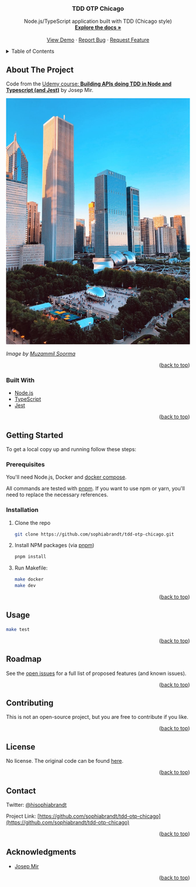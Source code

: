 <div id="top"></div>

<!-- PROJECT SHIELDS -->
<!--
*** https://www.markdownguide.org/basic-syntax/#reference-style-links
[![Contributors][contributors-shield]][contributors-url]
[![Issues][issues-shield]][issues-url]
-->

<!-- PROJECT LOGO -->
<br />
<div align="center">

<h3 align="center">TDD OTP Chicago</h3>

  <p align="center">
    Node.js/TypeScript application built with TDD (Chicago style)
    <br />
    <a href="https://github.com/sophiabrandt/tdd-otp-chicago"><strong>Explore the docs »</strong></a>
    <br />
    <br />
    <a href="https://github.com/sophiabrandt/tdd-otp-chicago">View Demo</a>
    ·
    <a href="https://github.com/sophiabrandt/tdd-otp-chicago/issues">Report Bug</a>
    ·
    <a href="https://github.com/sophiabrandt/tdd-otp-chicago/issues">Request Feature</a>
  </p>
</div>

<!-- TABLE OF CONTENTS -->
<details>
  <summary>Table of Contents</summary>
  <ol>
    <li>
      <a href="#about-the-project">About The Project</a>
      <ul>
        <li><a href="#built-with">Built With</a></li>
      </ul>
    </li>
    <li>
      <a href="#getting-started">Getting Started</a>
      <ul>
        <li><a href="#prerequisites">Prerequisites</a></li>
        <li><a href="#installation">Installation</a></li>
      </ul>
    </li>
    <li><a href="#usage">Usage</a></li>
    <li><a href="#roadmap">Roadmap</a></li>
    <li><a href="#contributing">Contributing</a></li>
    <li><a href="#license">License</a></li>
    <li><a href="#contact">Contact</a></li>
  </ol>
</details>

<!-- ABOUT THE PROJECT -->

## About The Project

Code from the [Udemy course: **Building APIs doing TDD in Node and Typescript (and Jest)**][udemy] by Josep Mir.

[![Chicago][chicago-image]](https://unsplash.com/photos/ayV1mD3HGyg)

_Image by [Muzammil Soorma](https://unsplash.com/@muzammilo)_

<p align="right">(<a href="#top">back to top</a>)</p>

### Built With

- [Node.js](https://nodejs.org/)
- [TypeScript](https://www.typescriptlang.org/)
- [Jest](https://jest.io)

<p align="right">(<a href="#top">back to top</a>)</p>

<!-- GETTING STARTED -->

## Getting Started

To get a local copy up and running follow these steps:

### Prerequisites

You'll need Node.js, Docker and [docker compose](https://docs.docker.com/engine/reference/commandline/compose/).

All commands are tested with [pnpm](https://pnpm.io). If you want to use npm or yarn, you'll need to replace the necessary references.

### Installation

1. Clone the repo
   ```sh
   git clone https://github.com/sophiabrandt/tdd-otp-chicago.git
   ```
2. Install NPM packages (via [pnpm](https://pnpm.io))

   ```sh
   pnpm install
   ```

3. Run Makefile:
   ```sh
   make docker
   make dev
   ```

<p align="right">(<a href="#top">back to top</a>)</p>

<!-- USAGE EXAMPLES -->

## Usage

```sh
make test
```

<p align="right">(<a href="#top">back to top</a>)</p>

<!-- ROADMAP -->

## Roadmap

See the [open issues](https://github.com/sophiabrandt/tdd-otp-chicago/issues) for a full list of proposed features (and known issues).

<p align="right">(<a href="#top">back to top</a>)</p>

<!-- CONTRIBUTING -->

## Contributing

This is not an open-source project, but you are free to contribute if you like.

<p align="right">(<a href="#top">back to top</a>)</p>

<!-- LICENSE -->

## License

No license. The original code can be found [here][udemy].

<p align="right">(<a href="#top">back to top</a>)</p>

<!-- CONTACT -->

## Contact

Twitter: [@hisophiabrandt](https://twitter.com/hisophiabrandt)

Project Link: [https://github.com/sophiabrandt/tdd-otp-chicago](https://github.com/sophiabrandt/tdd-otp-chicago)

<p align="right">(<a href="#top">back to top</a>)</p>

<!-- ACKNOWLEDGMENTS -->

## Acknowledgments

- [Josep Mir][udemy]

<p align="right">(<a href="#top">back to top</a>)</p>

<!-- MARKDOWN LINKS & IMAGES -->
<!-- https://www.markdownguide.org/basic-syntax/#reference-style-links -->

[contributors-shield]: https://img.shields.io/github/contributors/sophiabrandt/tdd-otp-chicago.svg?style=for-the-badge
[contributors-url]: https://github.com/sophiabrandt/tdd-otp-chicago/graphs/contributors
[issues-shield]: https://img.shields.io/github/issues/sophiabrandt/tdd-otp-chicago.svg?style=for-the-badge
[issues-url]: https://github.com/sophiabrandt/tdd-otp-chicago/issues
[chicago-image]: muzammil-soorma-chicago-unsplash.jpg
[udemy]: https://www.udemy.com/course/building-apis-doing-tdd-in-node-and-typescript-and-jest/
